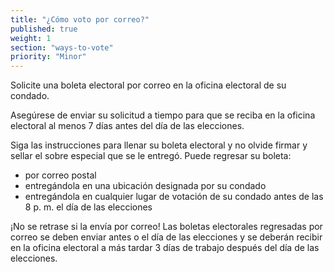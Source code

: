 ```yaml
---
title: "¿Cómo voto por correo?"
published: true
weight: 1
section: "ways-to-vote"
priority: "Minor"
---
```

Solicite una boleta electoral por correo en la oficina electoral de su condado.  

Asegúrese de enviar su solicitud a tiempo para que se reciba en la oficina electoral al menos 7 días antes del día de las elecciones. 

Siga las instrucciones para llenar su boleta electoral y no olvide firmar y sellar el sobre especial que se le entregó. Puede regresar su boleta:
- por correo postal 
- entregándola en una ubicación designada por su condado 
- entregándola en cualquier lugar de votación de su condado antes de las 8 p. m. el día de las elecciones

¡No se retrase si la envía por correo! Las boletas electorales regresadas por correo se deben enviar antes o el día de las elecciones y se deberán recibir en la oficina electoral a más tardar 3 días de trabajo después del día de las elecciones.

